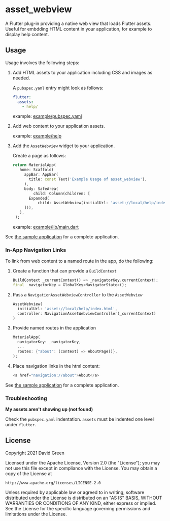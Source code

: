 # asset_webview

A Flutter plug-in providing a native web view that loads Flutter assets.
Useful for embdding HTML content in your application, for example to display
help content.

## Usage

Usage involves the following steps:

1. Add HTML assets to your application including CSS and images as needed.

   A `pubspec.yaml` entry might look as follows:

   ```yaml
   flutter:
     assets:
       - help/
   ```

   example: [example/pubspec.yaml](example/pubspec.yaml)

2. Add web content to your application assets.

   example: [example/help](example/help)

3. Add the `AssetWebview` widget to your application.

   Create a page as follows:

   ```dart
   return MaterialApp(
      home: Scaffold(
        appBar: AppBar(
          title: const Text('Example Usage of asset_webview'),
        ),
        body: SafeArea(
            child: Column(children: [
          Expanded(
              child: AssetWebview(initialUrl: 'asset://local/help/index.html'))
        ])),
      ),
    );
   ```

   example: [example/lib/main.dart](example/lib/main.dart)

See [the sample application](example) for a complete application.

### In-App Navigation Links

To link from web content to a named route in the app, do the following:

1. Create a function that can provide a `BuildContext`

    ```dart
    BuildContext _currentContext() => _navigatorKey.currentContext!;
    final _navigatorKey = GlobalKey<NavigatorState>();
    ```

2. Pass a `NavigationAssetWebviewController` to the `AssetWebview`

    ```dart
    AssetWebview(
      initialUrl: 'asset://local/help/index.html',
      controller: NavigationAssetWebviewController(_currentContext)
    )
    ```

3. Provide named routes in the application

    ```dart
    MaterialApp(
      navigatorKey: _navigatorKey,
      ...
      routes: {"about": (context) => AboutPage()},
    );
    ```

4. Place navigation links in the html content:

    ```dart
    <a href="navigation://about">About</a>
    ```


See [the sample application](example) for a complete application.

### Troubleshooting

**My assets aren't showing up (not found)**

Check the `pubspec.yaml` indentation. `assets` must be indented one level under `flutter`.

## License

Copyright 2021 David Green

Licensed under the Apache License, Version 2.0 (the "License");
you may not use this file except in compliance with the License.
You may obtain a copy of the License at

    http://www.apache.org/licenses/LICENSE-2.0

Unless required by applicable law or agreed to in writing, software
distributed under the License is distributed on an "AS IS" BASIS,
WITHOUT WARRANTIES OR CONDITIONS OF ANY KIND, either express or implied.
See the License for the specific language governing permissions and
limitations under the License.